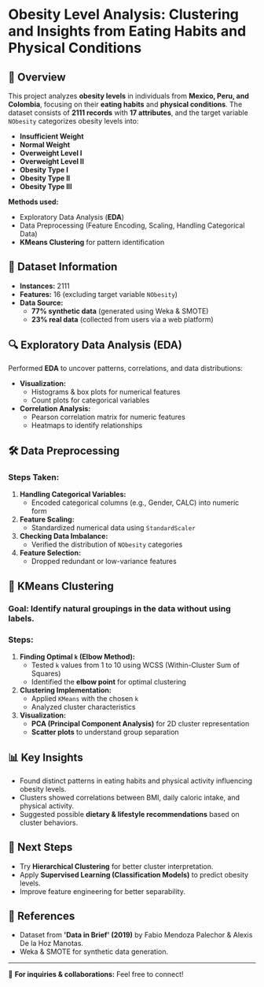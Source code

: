 # Obesity Level Analysis: Clustering and Insights from Eating Habits and Physical Conditions

## 📌 Overview
This project analyzes **obesity levels** in individuals from **Mexico, Peru, and Colombia**, focusing on their **eating habits** and **physical conditions**. The dataset consists of **2111 records** with **17 attributes**, and the target variable `NObesity` categorizes obesity levels into:
- **Insufficient Weight**
- **Normal Weight**
- **Overweight Level I**
- **Overweight Level II**
- **Obesity Type I**
- **Obesity Type II**
- **Obesity Type III**

**Methods used:**
- Exploratory Data Analysis (**EDA**)
- Data Preprocessing (Feature Encoding, Scaling, Handling Categorical Data)
- **KMeans Clustering** for pattern identification

## 📂 Dataset Information
- **Instances:** 2111
- **Features:** 16 (excluding target variable `NObesity`)
- **Data Source:**
  - **77% synthetic data** (generated using Weka & SMOTE)
  - **23% real data** (collected from users via a web platform)

## 🔍 Exploratory Data Analysis (EDA)
Performed **EDA** to uncover patterns, correlations, and data distributions:
- **Visualization:**
  - Histograms & box plots for numerical features
  - Count plots for categorical variables
- **Correlation Analysis:**
  - Pearson correlation matrix for numeric features
  - Heatmaps to identify relationships

## 🛠 Data Preprocessing
### **Steps Taken:**
1. **Handling Categorical Variables:**
   - Encoded categorical columns (e.g., Gender, CALC) into numeric form
2. **Feature Scaling:**
   - Standardized numerical data using `StandardScaler`
3. **Checking Data Imbalance:**
   - Verified the distribution of `NObesity` categories
4. **Feature Selection:**
   - Dropped redundant or low-variance features

## 🤖 KMeans Clustering
### **Goal:** Identify natural groupings in the data without using labels.

### **Steps:**
1. **Finding Optimal `k` (Elbow Method):**
   - Tested `k` values from 1 to 10 using WCSS (Within-Cluster Sum of Squares)
   - Identified the **elbow point** for optimal clustering
2. **Clustering Implementation:**
   - Applied `KMeans` with the chosen `k`
   - Analyzed cluster characteristics
3. **Visualization:**
   - **PCA (Principal Component Analysis)** for 2D cluster representation
   - **Scatter plots** to understand group separation

## 📊 Key Insights
- Found distinct patterns in eating habits and physical activity influencing obesity levels.
- Clusters showed correlations between BMI, daily caloric intake, and physical activity.
- Suggested possible **dietary & lifestyle recommendations** based on cluster behaviors.

## 🚀 Next Steps
- Try **Hierarchical Clustering** for better cluster interpretation.
- Apply **Supervised Learning (Classification Models)** to predict obesity levels.
- Improve feature engineering for better separability.

## 📜 References
- Dataset from **'Data in Brief' (2019)** by Fabio Mendoza Palechor & Alexis De la Hoz Manotas.
- Weka & SMOTE for synthetic data generation.

---
📧 **For inquiries & collaborations:** Feel free to connect!
